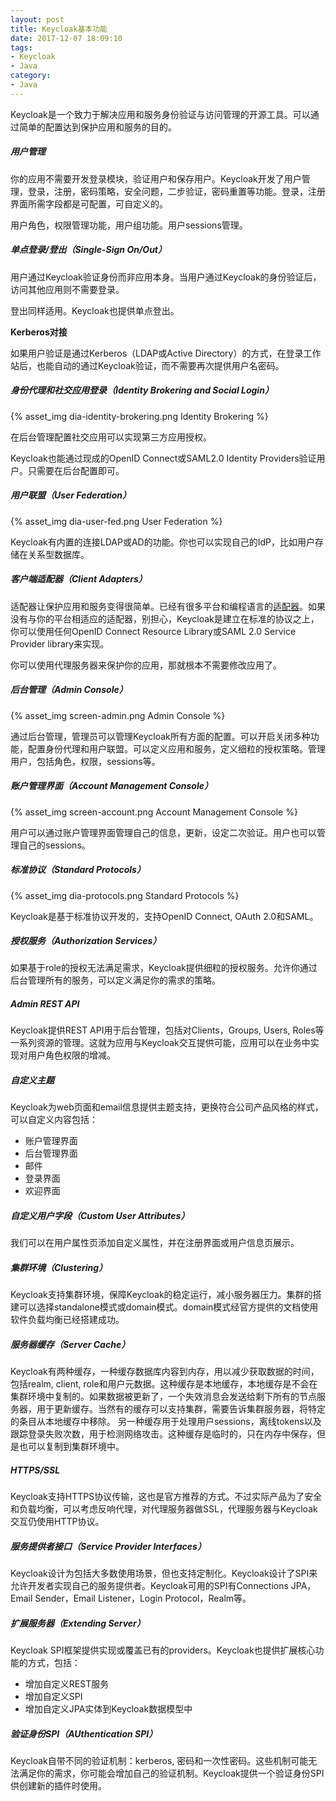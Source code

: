 ```yaml
---
layout: post
title: Keycloak基本功能
date: 2017-12-07 18:09:10
tags:
- Keycloak
- Java
category:
- Java
---
```

Keycloak是一个致力于解决应用和服务身份验证与访问管理的开源工具。可以通过简单的配置达到保护应用和服务的目的。

##### 用户管理

你的应用不需要开发登录模块，验证用户和保存用户。Keycloak开发了用户管理，登录，注册，密码策略，安全问题，二步验证，密码重置等功能。登录，注册界面所需字段都是可配置，可自定义的。

用户角色，权限管理功能，用户组功能。用户sessions管理。

##### 单点登录/登出（Single-Sign On/Out）

用户通过Keycloak验证身份而非应用本身。当用户通过Keycloak的身份验证后，访问其他应用则不需要登录。

登出同样适用。Keycloak也提供单点登出。

**Kerberos对接**

如果用户验证是通过Kerberos（LDAP或Active Directory）的方式，在登录工作站后，也能自动的通过Keycloak验证，而不需要再次提供用户名密码。

##### 身份代理和社交应用登录（Identity Brokering and Social Login）

{% asset_img dia-identity-brokering.png Identity Brokering %}

在后台管理配置社交应用可以实现第三方应用授权。

Keycloak也能通过现成的OpenID Connect或SAML2.0 Identity Providers验证用户。只需要在后台配置即可。

##### 用户联盟（User Federation）

{% asset_img dia-user-fed.png User Federation %}

Keycloak有内置的连接LDAP或AD的功能。你也可以实现自己的IdP，比如用户存储在关系型数据库。

##### 客户端适配器（Client Adapters）

适配器让保护应用和服务变得很简单。已经有很多平台和编程语言的[适配器](www.keycloak.org/downloads.html)。如果没有与你的平台相适应的适配器，别担心，Keycloak是建立在标准的协议之上，你可以使用任何OpenID Connect Resource Library或SAML 2.0 Service Provider library来实现。

你可以使用代理服务器来保护你的应用，那就根本不需要修改应用了。

##### 后台管理（Admin Console）

{% asset_img screen-admin.png Admin Console %}

通过后台管理，管理员可以管理Keycloak所有方面的配置。可以开启关闭多种功能，配置身份代理和用户联盟。可以定义应用和服务，定义细粒的授权策略。管理用户，包括角色，权限，sessions等。

##### 账户管理界面（Account Management Console）

{% asset_img screen-account.png Account Management Console %}

用户可以通过账户管理界面管理自己的信息，更新，设定二次验证。用户也可以管理自己的sessions。

##### 标准协议（Standard Protocols）

{% asset_img dia-protocols.png Standard Protocols %}

Keycloak是基于标准协议开发的，支持OpenID Connect, OAuth 2.0和SAML。

##### 授权服务（Authorization Services）

如果基于role的授权无法满足需求，Keycloak提供细粒的授权服务。允许你通过后台管理所有的服务，可以定义满足你的需求的策略。

##### Admin REST API

Keycloak提供REST API用于后台管理，包括对Clients，Groups, Users, Roles等一系列资源的管理。这就为应用与Keycloak交互提供可能，应用可以在业务中实现对用户角色权限的增减。

##### 自定义主题

Keycloak为web页面和email信息提供主题支持，更换符合公司产品风格的样式，可以自定义内容包括：
* 账户管理界面
* 后台管理界面
* 邮件
* 登录界面
* 欢迎界面

##### 自定义用户字段（Custom User Attributes）
我们可以在用户属性页添加自定义属性，并在注册界面或用户信息页展示。

##### 集群环境（Clustering）

Keycloak支持集群环境，保障Keycloak的稳定运行，减小服务器压力。集群的搭建可以选择standalone模式或domain模式。domain模式经官方提供的文档使用软件负载均衡已经搭建成功。

##### 服务器缓存（Server Cache）

Keycloak有两种缓存，一种缓存数据库内容到内存，用以减少获取数据的时间，包括realm, client, role和用户元数据。这种缓存是本地缓存，本地缓存是不会在集群环境中复制的。如果数据被更新了，一个失效消息会发送给剩下所有的节点服务器，用于更新缓存。当然有的缓存可以支持集群，需要告诉集群服务器，将特定的条目从本地缓存中移除。
另一种缓存用于处理用户sessions，离线tokens以及跟踪登录失败次数，用于检测网络攻击。这种缓存是临时的，只在内存中保存，但是也可以复制到集群环境中。

##### HTTPS/SSL

Keycloak支持HTTPS协议传输，这也是官方推荐的方式。不过实际产品为了安全和负载均衡，可以考虑反响代理，对代理服务器做SSL，代理服务器与Keycloak交互仍使用HTTP协议。

##### 服务提供者接口（Service Provider Interfaces）

Keycloak设计为包括大多数使用场景，但也支持定制化。Keycloak设计了SPI来允许开发者实现自己的服务提供者。Keycloak可用的SPI有Connections JPA，Email Sender，Email Listener，Login Protocol，Realm等。

##### 扩展服务器（Extending Server）

Keycloak SPI框架提供实现或覆盖已有的providers。Keycloak也提供扩展核心功能的方式，包括：
* 增加自定义REST服务
* 增加自定义SPI
* 增加自定义JPA实体到Keycloak数据模型中

##### 验证身份SPI（AUthentication SPI）

Keycloak自带不同的验证机制：kerberos, 密码和一次性密码。这些机制可能无法满足你的需求，你可能会增加自己的验证机制。Keycloak提供一个验证身份SPI供创建新的插件时使用。